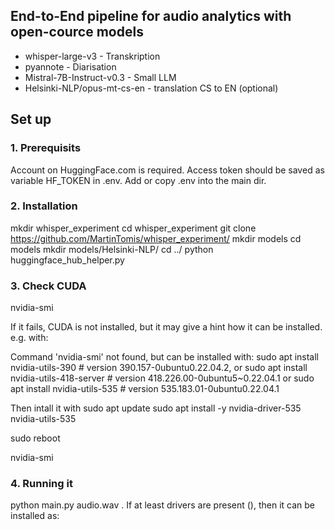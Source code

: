## End-to-End pipeline for audio analytics with open-cource models
- whisper-large-v3 - Transkription
- pyannote - Diarisation
- Mistral-7B-Instruct-v0.3 - Small LLM
- Helsinki-NLP/opus-mt-cs-en - translation CS to EN (optional)


## Set up
### 1. Prerequisits
Account on HuggingFace.com is required. Access token should be saved as variable HF_TOKEN in .env.
Add or copy .env into the main dir.


### 2. Installation
mkdir whisper_experiment
cd whisper_experiment
git clone https://github.com/MartinTomis/whisper_experiment/
mkdir models
cd models
mkdir models/Helsinki-NLP/
cd ../
python huggingface_hub_helper.py

### 3. Check CUDA
nvidia-smi

If it fails, CUDA is not installed, but it may give a hint how it can be installed. e.g. with:

Command 'nvidia-smi' not found, but can be installed with:
sudo apt install nvidia-utils-390         # version 390.157-0ubuntu0.22.04.2, or
sudo apt install nvidia-utils-418-server  # version 418.226.00-0ubuntu5~0.22.04.1 or
sudo apt install nvidia-utils-535         # version 535.183.01-0ubuntu0.22.04.1

Then intall it with 
sudo apt update
sudo apt install -y nvidia-driver-535 nvidia-utils-535

sudo reboot

nvidia-smi


### 4. Running it
python main.py audio.wav
. If at least drivers are present (), then it can be installed as:


